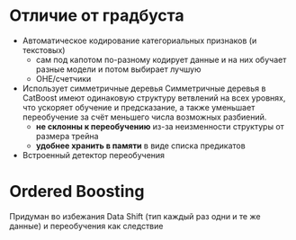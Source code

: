 # Отличие от градбуста

- Автоматическое кодирование категориальных признаков (и текстовых)
	- сам под капотом по-разному кодирует данные и на них обучает разные модели и потом выбирает лучшую
	- OHE/счетчики
- Использует симметричные деревья
Симметричные деревья в CatBoost имеют одинаковую структуру ветвлений на всех уровнях, что ускоряет обучение и предсказание, а также уменьшает переобучение за счёт меньшего числа возможных разбиений.
	- __не склонны к переобучению__ из-за неизменности структуры от размера трейна
	- __удобнее хранить в памяти__ в виде списка предикатов
- Встроенный детектор переобучения

# Ordered Boosting 
Придуман во избежания Data Shift (тип каждый раз одни и те же данные) и переобучения как следствие 

